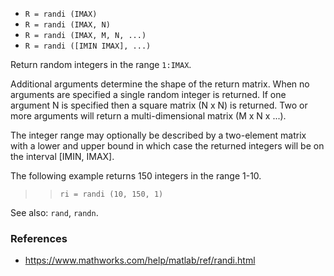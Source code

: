 * `R = randi (IMAX)`
* `R = randi (IMAX, N)`
* `R = randi (IMAX, M, N, ...)`
* `R = randi ([IMIN IMAX], ...)`

Return random integers in the range `1:IMAX`.

Additional arguments determine the shape of the return matrix.
When no arguments are specified a single random integer is
returned.  If one argument N is specified then a square matrix
(N x N) is returned.  Two or more arguments will return a
multi-dimensional matrix (M x N x ...).

The integer range may optionally be described by a two-element
matrix with a lower and upper bound in which case the returned
integers will be on the interval [IMIN, IMAX].

The following example returns 150 integers in the range 1-10.

>> `ri = randi (10, 150, 1)`

See also: `rand`, `randn`.

### References

* https://www.mathworks.com/help/matlab/ref/randi.html
